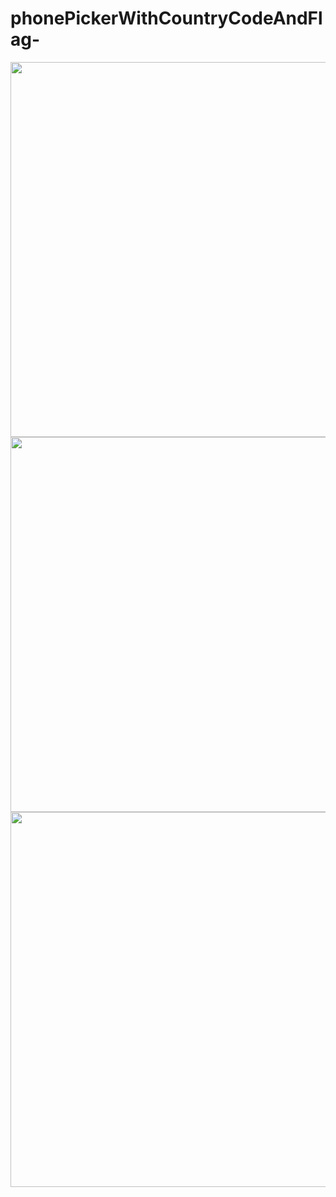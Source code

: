 # phonePickerWithCountryCodeAndFlag-
<img height="600"  src="https://s26.postimg.org/wiu37yjuh/Screenshot_20170126_134735.png" />
<img height="600"  src="https://s26.postimg.org/ho5htsa9l/Screenshot_20170126_134742.png" />
<img height="600"  src="https://s26.postimg.org/osnb2thix/Screenshot_20170126_134756.png" />

